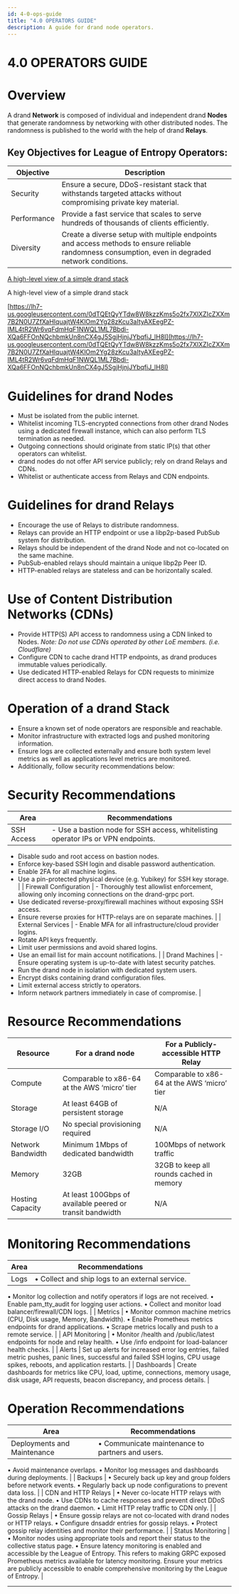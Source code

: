 ```yaml
---
id: 4-0-ops-guide
title: "4.0 OPERATORS GUIDE"
description: A guide for drand node operators.
---
```

# 4.0 OPERATORS GUIDE

# Overview

A drand **Network** is composed of individual and independent drand **Nodes** that generate randomness by networking with other distributed nodes. The randomness is published to the world with the help of drand **Relays**.

## Key Objectives for League of Entropy Operators:

| Objective | Description |
| --- | --- |
| Security | Ensure a secure, DDoS-resistant stack that withstands targeted attacks without compromising private key material. |
| Performance | Provide a fast service that scales to serve hundreds of thousands of clients efficiently. |
| Diversity | Create a diverse setup with multiple endpoints and access methods to ensure reliable randomness consumption, even in degraded network conditions. |

[A high-level view of a simple drand stack](https://lh7-us.googleusercontent.com/oJ3VshPm9XDtJqI5qlUuC8cNQ1DOw6RtS-rP9q7JHwJMG8Z6IxgsvDLovQTUhLNIsbtJ-PG7vyoufZOj6DCZ6loOCMHKSbYh0QvRYbY2tVeOfilaewNm12lRoM18TK_OAADq5lsmydz_RRI1epWleyNtaKz4fKw)

A high-level view of a simple drand stack

[https://lh7-us.googleusercontent.com/0dTQEtQyYTdw8W8kzzKms5o2fx7XlXZIcZXXm7B2N0U7ZfXaHIquajtW4KlOm2Yg28zKcu3aItyAXEegPZ-IML4tR2Wr6vqFdmHqF1NWQL1ML7Bbdi-XQa6FFOnNQchbmkUn8nCX4gJ5SgjHjnjJYbqfiJ_lH8I](https://lh7-us.googleusercontent.com/0dTQEtQyYTdw8W8kzzKms5o2fx7XlXZIcZXXm7B2N0U7ZfXaHIquajtW4KlOm2Yg28zKcu3aItyAXEegPZ-IML4tR2Wr6vqFdmHqF1NWQL1ML7Bbdi-XQa6FFOnNQchbmkUn8nCX4gJ5SgjHjnjJYbqfiJ_lH8I)

# Guidelines for drand Nodes

- Must be isolated from the public internet.
- Whitelist incoming TLS-encrypted connections from other drand Nodes using a dedicated firewall instance, which can also perform TLS termination as needed.
- Outgoing connections should originate from static IP(s) that other operators can whitelist.
- drand nodes do not offer API service publicly; rely on drand Relays and CDNs.
- Whitelist or authenticate access from Relays and CDN endpoints.

# Guidelines for drand Relays

- Encourage the use of Relays to distribute randomness.
- Relays can provide an HTTP endpoint or use a libp2p-based PubSub system for distribution.
- Relays should be independent of the drand Node and not co-located on the same machine.
- PubSub-enabled relays should maintain a unique libp2p Peer ID.
- HTTP-enabled relays are stateless and can be horizontally scaled.

# Use of Content Distribution Networks (CDNs)

- Provide HTTP(S) API access to randomness using a CDN linked to Nodes. *Note: Do not use CDNs operated by other LoE members. (i.e. Cloudflare)*
- Configure CDN to cache drand HTTP endpoints, as drand produces immutable values periodically.
- Use dedicated HTTP-enabled Relays for CDN requests to minimize direct access to drand Nodes.

# Operation of a drand Stack

- Ensure a known set of node operators are responsible and reachable.
- Monitor infrastructure with extracted logs and pushed monitoring information.
- Ensure logs are collected externally and ensure both system level metrics as well as applications level metrics are monitored.
- Additionally, follow security recommendations below:

# Security Recommendations

| Area | Recommendations |
| --- | --- |
| SSH Access | - Use a bastion node for SSH access, whitelisting operator IPs or VPN endpoints.
- Disable sudo and root access on bastion nodes.
- Enforce key-based SSH login and disable password authentication. 
- Enable 2FA for all machine logins. 
- Use a pin-protected physical device (e.g. Yubikey) for SSH key storage. |
| Firewall Configuration | - Thoroughly test allowlist enforcement, allowing only incoming connections on the drand-grpc port. 
- Use dedicated reverse-proxy/firewall machines without exposing SSH access. 
- Ensure reverse proxies for HTTP-relays are on separate machines. |
| External Services | - Enable MFA for all infrastructure/cloud provider logins. 
- Rotate API keys frequently. 
- Limit user permissions and avoid shared logins. 
- Use an email list for main account notifications. |
| Drand Machines | - Ensure operating system is up-to-date with latest security patches.
- Run the drand node in isolation with dedicated system users. 
- Encrypt disks containing drand configuration files. 
- Limit external access strictly to operators. 
- Inform network partners immediately in case of compromise. |

# Resource Recommendations

| Resource | For a drand node | For a Publicly-accessible HTTP Relay |
| --- | --- | --- |
| Compute  | Comparable to x86-64 at the AWS ‘micro’ tier | Comparable to x86-64 at the AWS ‘micro’ tier |
| Storage | At least 64GB of persistent storage | N/A |
| Storage I/O | No special provisioning required | N/A |
| Network Bandwidth | Minimum 1Mbps of dedicated bandwidth | 100Mbps of network traffic |
| Memory | 32GB | 32GB to keep all rounds cached in memory |
| Hosting Capacity | At least 100Gbps of available peered or transit bandwidth | N/A |

# Monitoring Recommendations

| Area | Recommendations |
| --- | --- |
| Logs | • Collect and ship logs to an external service.
• Monitor log collection and notify operators if logs are not received.
• Enable pam_tty_audit for logging user actions.
• Collect and monitor load balancer/firewall/CDN logs. |
| Metrics | • Monitor common machine metrics (CPU, Disk usage, Memory, Bandwidth).
• Enable Prometheus metrics endpoints for drand applications.
• Scrape metrics locally and push to a remote service. |
| API Monitoring | • Monitor /health and /public/latest endpoints for node and relay health.
• Use /info endpoint for load-balancer health checks. |
| Alerts | Set up alerts for increased error log entries, failed metric pushes, panic lines, successful and failed SSH logins, CPU usage spikes, reboots, and application restarts. |
| Dashboards | Create dashboards for metrics like CPU, load, uptime, connections, memory usage, disk usage, API requests, beacon discrepancy, and process details. |

# Operation Recommendations

| Area | Recommendations |
| --- | --- |
| Deployments and Maintenance | • Communicate maintenance to partners and users.
• Avoid maintenance overlaps.
• Monitor log messages and dashboards during deployments. |
| Backups | • Securely back up key and group folders before network events.
• Regularly back up node configurations to prevent data loss. |
| CDN and HTTP Relays | • Never co-locate HTTP relays with the drand node.
• Use CDNs to cache responses and prevent direct DDoS attacks on the drand daemon.
• Limit HTTP relay traffic to CDN only. |
| Gossip Relays | • Ensure gossip relays are not co-located with drand nodes or HTTP relays.
• Configure dnsaddr entries for gossip relays.
• Protect gossip relay identities and monitor their performance. |
| Status Monitoring | • Monitor nodes using appropriate tools and report their status to the collective status page.
• Ensure latency monitoring is enabled and accessible by the League of Entropy. This refers to making GRPC exposed Prometheus metrics available for latency monitoring. Ensure your metrics are publicly accessible to enable comprehensive monitoring by the League of Entropy. |

---